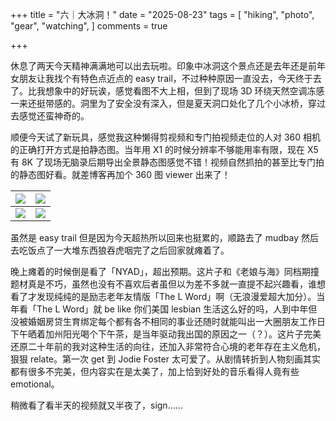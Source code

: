 +++
title = "六｜大冰洞！"
date = "2025-08-23"
tags = [
    "hiking",
    "photo",
    "gear",
    "watching",
]
comments = true

+++

休息了两天今天精神满满地可以出去玩啦。印象中冰洞这个景点还是去年还是前年女朋友让我找个有特色点近点的 easy trail，不过种种原因一直没去，今天终于去了。比我想象中的好玩诶，感觉看图不大上相，但到了现场 3D 环绕天然空调冻感一来还挺带感的。洞里为了安全没有深入，但是夏天洞口处化了几个小冰桥，穿过去感觉还蛮神奇的。

顺便今天试了新玩具，感觉我这种懒得剪视频和专门拍视频走位的人对 360 相机的正确打开方式是拍静态图。当年用 X1 的时候分辨率不够能用率有限，现在 X5 有 8K 了现场无脑录后期导出全景静态图感觉不错！视频自然抓拍的甚至比专门拍的静态图好看。就差博客再加个 360 图 viewer 出来了！

|![](https://media.douchi.space/douchi/media_attachments/files/115/082/688/299/869/152/original/302d99567a98602e.png)|![](https://media.douchi.space/douchi/media_attachments/files/115/082/688/677/831/228/original/2104d9629e8f6778.png)|
|-|-|
|![](https://media.douchi.space/douchi/media_attachments/files/115/082/689/259/920/898/original/87fdba5861c91a17.png)|![](https://media.douchi.space/douchi/media_attachments/files/115/082/689/900/034/778/original/541409af8b8bc8bc.png)|

虽然是 easy trail 但是因为今天超热所以回来也挺累的，顺路去了 mudbay 然后去吃饭点了一大堆东西狼吞虎咽完了之后回家就瘫着了。

晚上瘫着的时候倒是看了「NYAD」，超出预期。这片子和《老娘与海》同档期撞题材真是不巧，虽然也没有不喜欢后者虽但以为差不多就一直提不起兴趣看，谁想看了才发现纯纯的是励志老年友情版「The L Word」啊（无浪漫爱超大加分）。当年看「The L Word」就 be like 你们美国 lesbian 生活这么好的吗，人到中年但没被婚姻房贷生育绑定每个都有各不相同的事业还随时就能叫出一大圈朋友工作日下午晒着加州阳光喝个下午茶，是当年驱动我出国的原因之一（？）。这片子完美还原二十年前的我对这种生活的向往，还加入非常符合心境的老年存在主义危机，狠狠 relate。第一次 get 到 Jodie Foster 太可爱了。从剧情转折到人物刻画其实都有很多不完美，但内容实在是太美了，加上恰到好处的音乐看得人竟有些 emotional。

稍微看了看半天的视频就又半夜了，sign…… 